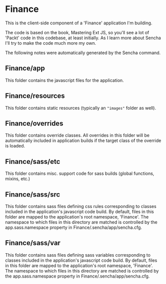 Finance
=======

This is the client-side component of a 'Finance' application I'm building.

The code is based on the book, Mastering Ext JS, so you'll see a lot of
'Packt' code in this codebase, at least initially. As I learn more about
Sencha I'll try to make the code much more my own.

The following notes were automatically generated by the Sencha command.

## Finance/app

This folder contains the javascript files for the application.

## Finance/resources

This folder contains static resources (typically an `"images"` folder as well).

## Finance/overrides

This folder contains override classes. All overrides in this folder will be 
automatically included in application builds if the target class of the override
is loaded.

## Finance/sass/etc

This folder contains misc. support code for sass builds (global functions, 
mixins, etc.)

## Finance/sass/src

This folder contains sass files defining css rules corresponding to classes
included in the application's javascript code build.  By default, files in this 
folder are mapped to the application's root namespace, 'Finance'. The
namespace to which files in this directory are matched is controlled by the
app.sass.namespace property in Finance/.sencha/app/sencha.cfg. 

## Finance/sass/var

This folder contains sass files defining sass variables corresponding to classes
included in the application's javascript code build.  By default, files in this 
folder are mapped to the application's root namespace, 'Finance'. The
namespace to which files in this directory are matched is controlled by the
app.sass.namespace property in Finance/.sencha/app/sencha.cfg. 
